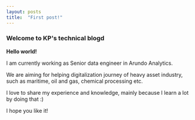```yaml
---
layout: posts
title:  "First post!"
---
```


### Welcome to KP's technical blogd

**Hello world!**

I am currently working as Senior data engineer in Arundo Analytics.  

We are aiming for helping digitalization journey of heavy asset industry, such as maritime, oil and gas, chemical processing etc.  

I love to share my experience and knowledge, mainly because I learn a lot by doing that :)  

I hope you like it!
